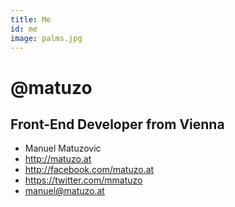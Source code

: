 ```yaml
---
title: Me
id: me
image: palms.jpg
---
```


# @matuzo

## Front-End Developer from Vienna

* Manuel Matuzovic
* <http://matuzo.at>
* <http://facebook.com/matuzo.at>
* <https://twitter.com/mmatuzo>
* <manuel@matuzo.at>